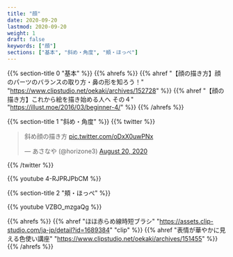 ```yaml
---
title: "顔"
date: 2020-09-20
lastmod: 2020-09-20
weight: 1
draft: false
keywords: ["顔"]
sections: ["基本", "斜め・角度", "頬・ほっぺ"]
---
```


{{% section-title 0 "基本" %}}
{{% ahrefs %}}
{{% ahref "【顔の描き方】顔のパーツのバランスの取り方・鼻の形を知ろう！" "https://www.clipstudio.net/oekaki/archives/152728" %}}
{{% ahref "【顔の描き方】これから絵を描き始める人へ その４" "https://illust.moe/2016/03/beginner-4/" %}}
{{% /ahrefs %}}

{{% section-title 1 "斜め・角度" %}}
{{% twitter %}}

<!-- https://twitter.com/homenobi_bg/status/1307518741886857221 -->
<blockquote class="twitter-tweet"><p lang="ja" dir="ltr">斜め顔の描き方 <a href="https://t.co/oDxX0uwPNx">pic.twitter.com/oDxX0uwPNx</a></p>&mdash; あさなや (@horizone3) <a href="https://twitter.com/horizone3/status/1296430289779134475?ref_src=twsrc%5Etfw">August 20, 2020</a></blockquote>
{{% /twitter %}}

{{% youtube 4-RJPRJPbCM %}}

{{% section-title 2 "頬・ほっぺ" %}}

{{% youtube VZBO_mzgaQg %}}

{{% ahrefs %}}
{{% ahref "ほほ赤らめ線時短ブラシ" "https://assets.clip-studio.com/ja-jp/detail?id=1689384" "clip" %}}
{{% ahref "表情が華やかに見える色使い講座" "https://www.clipstudio.net/oekaki/archives/151455" %}}
{{% /ahrefs %}}
